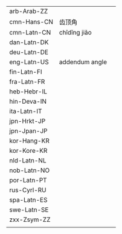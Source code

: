 | | | |
|-|-|-|
| arb-Arab-ZZ |  |  |
| cmn-Hans-CN | 齿顶角 |  |
| cmn-Latn-CN | chǐdǐng jiǎo |  |
| dan-Latn-DK |  |  |
| deu-Latn-DE |  |  |
| eng-Latn-US | addendum angle |  |
| fin-Latn-FI |  |  |
| fra-Latn-FR |  |  |
| heb-Hebr-IL |  |  |
| hin-Deva-IN |  |  |
| ita-Latn-IT |  |  |
| jpn-Hrkt-JP |  |  |
| jpn-Jpan-JP |  |  |
| kor-Hang-KR |  |  |
| kor-Kore-KR |  |  |
| nld-Latn-NL |  |  |
| nob-Latn-NO |  |  |
| por-Latn-PT |  |  |
| rus-Cyrl-RU |  |  |
| spa-Latn-ES |  |  |
| swe-Latn-SE |  |  |
| zxx-Zsym-ZZ |  |  |
|  |  |  |
